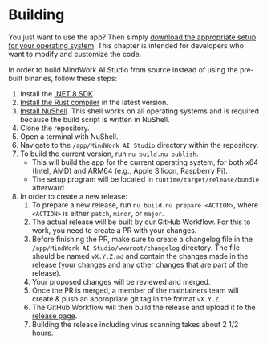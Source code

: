 # Building
You just want to use the app? Then simply [download the appropriate setup for your operating system](Setup.md). This chapter is intended for developers who want to modify and customize the code.

In order to build MindWork AI Studio from source instead of using the pre-built binaries, follow these steps:
1. Install the [.NET 8 SDK](https://dotnet.microsoft.com/en-us/download/dotnet/8.0).
2. [Install the Rust compiler](https://www.rust-lang.org/tools/install) in the latest version.
3. [Install NuShell](https://www.nushell.sh/). This shell works on all operating systems and is required because the build script is written in NuShell.
4. Clone the repository.
5. Open a terminal with NuShell.
6. Navigate to the `/app/MindWork AI Studio` directory within the repository.
7. To build the current version, run `nu build.nu publish`.
    - This will build the app for the current operating system, for both x64 (Intel, AMD) and ARM64 (e.g., Apple Silicon, Raspberry Pi).
    - The setup program will be located in `runtime/target/release/bundle` afterward.
8. In order to create a new release:
   1. To prepare a new release, run `nu build.nu prepare <ACTION>`, where `<ACTION>` is either `patch`, `minor`, or `major`.
   2. The actual release will be built by our GitHub Workflow. For this to work, you need to create a PR with your changes.
   3. Before finishing the PR, make sure to create a changelog file in the `/app/MindWork AI Studio/wwwroot/changelog` directory. The file should be named `vX.Y.Z.md` and contain the changes made in the release (your changes and any other changes that are part of the release).
   4. Your proposed changes will be reviewed and merged.
   5. Once the PR is merged, a member of the maintainers team will create & push an appropriate git tag in the format `vX.Y.Z`.
   6. The GitHub Workflow will then build the release and upload it to the [release page](https://github.com/MindWorkAI/AI-Studio/releases/latest).
   7. Building the release including virus scanning takes about 2 1/2 hours.
